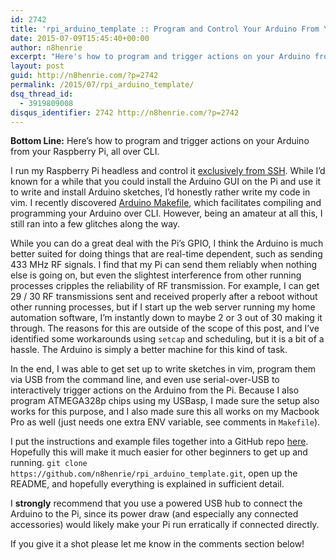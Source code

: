 ```yaml
---
id: 2742
title: 'rpi_arduino_template :: Program and Control Your Arduino From Your Raspberry Pi'
date: 2015-07-09T15:45:40+00:00
author: n8henrie
excerpt: "Here's how to program and trigger actions on your Arduino from your Raspberry Pi, all over CLI."
layout: post
guid: http://n8henrie.com/?p=2742
permalink: /2015/07/rpi_arduino_template/
dsq_thread_id:
  - 3919809008
disqus_identifier: 2742 http://n8henrie.com/?p=2742
---
```

**Bottom Line:** Here’s how to program and trigger actions on your Arduino from your Raspberry Pi, all over CLI.<!--more-->

I run my Raspberry Pi headless and control it [exclusively from SSH](http://n8henrie.com/2015/02/raspberry-pi-setup-direct-ethernet/). While I’d known for a while that you could install the Arduino GUI on the Pi and use it to write and install Arduino sketches, I’d honestly rather write my code in vim. I recently discovered <a href="https://github.com/sudar/Arduino-Makefile" target="_blank">Arduino Makefile</a>, which facilitates compiling and programming your Arduino over CLI. However, being an amateur at all this, I still ran into a few glitches along the way.

While you can do a great deal with the Pi’s GPIO, I think the Arduino is much better suited for doing things that are real-time dependent, such as sending 433 MHz RF signals. I find that my Pi can send them reliably when nothing else is going on, but even the slightest interference from other running processes cripples the reliability of RF transmission. For example, I can get 29 / 30 RF transmissions sent and received properly after a reboot without other running processes, but if I start up the web server running my home automation software, I’m instantly down to maybe 2 or 3 out of 30 making it through. The reasons for this are outside of the scope of this post, and I’ve identified some workarounds using `setcap` and scheduling, but it is a bit of a hassle. The Arduino is simply a better machine for this kind of task.

In the end, I was able to get set up to write sketches in vim, program them via USB from the command line, and even use serial-over-USB to interactively trigger actions on the Arduino from the Pi. Because I also program ATMEGA328p chips using my USBasp, I made sure the setup also works for this purpose, and I also made sure this all works on my Macbook Pro as well (just needs one extra ENV variable, see comments in `Makefile`).

I put the instructions and example files together into a GitHub repo <a href="https://github.com/n8henrie/rpi_arduino_template" target="_blank">here</a>. Hopefully this will make it much easier for other beginners to get up and running. `git clone https://github.com/n8henrie/rpi_arduino_template.git`, open up the README, and hopefully everything is explained in sufficient detail.

I **strongly** recommend that you use a powered USB hub to connect the Arduino to the Pi, since its power draw (and especially any connected accessories) would likely make your Pi run erratically if connected directly.

If you give it a shot please let me know in the comments section below!
